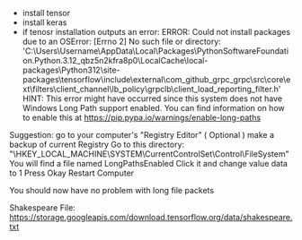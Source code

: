 * install tensor
* install keras
* if tenosr installation outputs an error: ERROR: Could not install packages due to an OSError: [Errno 2] No such file or directory: 'C:\\Users\\Username\\AppData\\Local\\Packages\\PythonSoftwareFoundation.Python.3.12_qbz5n2kfra8p0\\LocalCache\\local-packages\\Python312\\site-packages\\tensorflow\\include\\external\\com_github_grpc_grpc\\src\\core\\ext\\filters\\client_channel\\lb_policy\\grpclb\\client_load_reporting_filter.h'
HINT: This error might have occurred since this system does not have Windows Long Path support enabled. You can find information on how to enable this at https://pip.pypa.io/warnings/enable-long-paths

Suggestion: 
    go to your computer's "Registry Editor"
    ( Optional ) make a backup of current Registry
    Go to this directory: "\HKEY_LOCAL_MACHINE\SYSTEM\CurrentControlSet\Control\FileSystem"
    You will find a file named LongPathsEnabled
    Click it and change value data to 1
    Press Okay
    Restart Computer

You should now have no problem with long file packets



Shakespeare File:
https://storage.googleapis.com/download.tensorflow.org/data/shakespeare.txt
